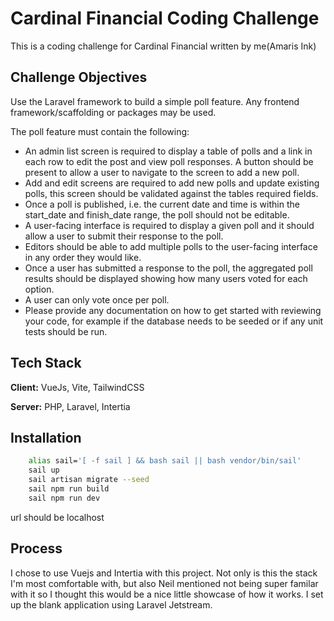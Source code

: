 
# Cardinal Financial Coding Challenge

This is a coding challenge for Cardinal Financial written by me(Amaris Ink)



## Challenge Objectives
Use the Laravel framework to build a simple poll feature. Any frontend framework/scaffolding or packages may be used.

The poll feature must contain the following:

- An admin list screen is required to display a table of polls and a link in each row to edit the post and view poll responses. A button should be present to allow a user to navigate to the screen to add a new poll.
- Add and edit screens are required to add new polls and update existing polls, this screen should be validated against the tables required fields.
- Once a poll is published, i.e. the current date and time is within the start_date and finish_date range, the poll should not be editable.
- A user-facing interface is required to display a given poll and it should allow a user to submit their response to the poll.
- Editors should be able to add multiple polls to the user-facing interface in any order they would like.
- Once a user has submitted a response to the poll, the aggregated poll results should be displayed showing how many users voted for each option.
- A user can only vote once per poll.
- Please provide any documentation on how to get started with reviewing your code, for example if the database needs to be seeded or if any unit tests should be run.

## Tech Stack

**Client:** VueJs, Vite, TailwindCSS

**Server:** PHP, Laravel, Intertia


## Installation

```bash
    alias sail='[ -f sail ] && bash sail || bash vendor/bin/sail'
    sail up
    sail artisan migrate --seed
    sail npm run build
    sail npm run dev
```
url should be localhost
## Process

I chose to use Vuejs and Intertia with this project. Not only is this the stack I'm most comfortable with, but also Neil mentioned not being super familar with it so I thought this would be a nice little showcase of how it works. I set up the blank application using Laravel Jetstream.
